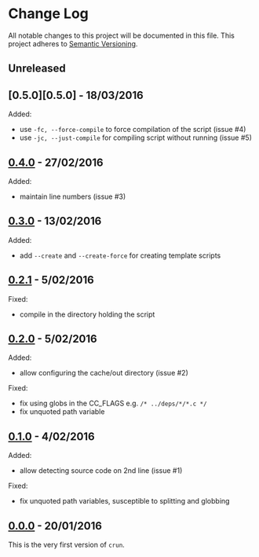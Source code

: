
# Change Log

All notable changes to this project will be documented in this file.
This project adheres to [Semantic Versioning](http://semver.org/).


## Unreleased


## [0.5.0][0.5.0] - 18/03/2016

Added:

* use `-fc, --force-compile` to force compilation of the script (issue #4)
* use `-jc, --just-compile` for compiling script without running (issue #5)


## [0.4.0][0.4.0] - 27/02/2016

Added:

* maintain line numbers (issue #3)


## [0.3.0][0.3.0] - 13/02/2016

Added:

* add `--create` and `--create-force` for creating template scripts


## [0.2.1][0.2.1] - 5/02/2016

Fixed:

* compile in the directory holding the script


## [0.2.0][0.2.0] - 5/02/2016

Added:

* allow configuring the cache/out directory (issue #2)

Fixed:

* fix using globs in the CC_FLAGS e.g. `/* ../deps/*/*.c */`
* fix unquoted path variable


## [0.1.0][0.1.0] - 4/02/2016

Added:

* allow detecting source code on 2nd line (issue #1)

Fixed:

* fix unquoted path variables, susceptible to splitting and globbing


## [0.0.0][0.0.0] - 20/01/2016

This is the very first version of `crun`.


<!-- Release links are placed here for easier updating -->
[0.0.0]:https://raw.githubusercontent.com/GochoMugo/crun/43d7201f07cabfb01fe68ba5ba68b5156db78c27/crun.sh
[0.1.0]:https://raw.githubusercontent.com/GochoMugo/crun/411cecc2423344226863fd84d1241b0eebe1ae24/crun.sh
[0.2.0]:https://raw.githubusercontent.com/GochoMugo/crun/4aacc7b2be57f1a467d2abc72f97d7b4ebfcd2a4/crun.sh
[0.2.1]:https://raw.githubusercontent.com/GochoMugo/crun/fddd4bdc3a3b73d988551529da2ba2cd8f6b566e/crun.sh
[0.3.0]:https://raw.githubusercontent.com/GochoMugo/crun/b37deaecfda33533f0e1a9333bef2e5bfece5c8b/crun.sh
[0.4.0]:https://raw.githubusercontent.com/GochoMugo/crun/4dfcaaf30ea7a2703f1168155e85dbb50a4f61c2/crun.sh

